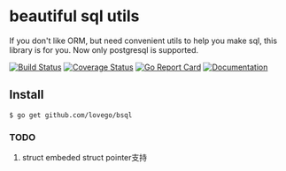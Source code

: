 # beautiful sql utils
If you don't like ORM, but need convenient utils to help you make sql, this library is for you.
Now only postgresql is supported.

[![Build Status](https://github.com/lovego/bsql/actions/workflows/go.yml/badge.svg)](https://github.com/lovego/bsql/actions/workflows/go.yml)
[![Coverage Status](https://coveralls.io/repos/github/lovego/bsql/badge.svg?branch=master)](https://coveralls.io/github/lovego/bsql)
[![Go Report Card](https://goreportcard.com/badge/github.com/lovego/bsql)](https://goreportcard.com/report/github.com/lovego/bsql)
[![Documentation](https://pkg.go.dev/badge/github.com/lovego/bsql)](https://pkg.go.dev/github.com/lovego/bsql@v0.1.5)


## Install
`$ go get github.com/lovego/bsql`

### TODO
1. struct embeded struct pointer支持
